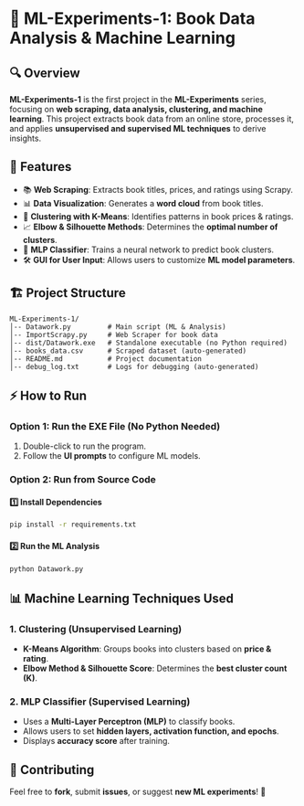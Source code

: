 # 📘 ML-Experiments-1: Book Data Analysis & Machine Learning

## 🔍 Overview

**ML-Experiments-1** is the first project in the **ML-Experiments** series, focusing on **web scraping, data analysis, clustering, and machine learning**. This project extracts book data from an online store, processes it, and applies **unsupervised and supervised ML techniques** to derive insights.

## 🚀 Features

- 📚 **Web Scraping**: Extracts book titles, prices, and ratings using Scrapy.
- 📊 **Data Visualization**: Generates a **word cloud** from book titles.
- 🔢 **Clustering with K-Means**: Identifies patterns in book prices & ratings.
- 📈 **Elbow & Silhouette Methods**: Determines the **optimal number of clusters**.
- 🤖 **MLP Classifier**: Trains a neural network to predict book clusters.
- 🛠 **GUI for User Input**: Allows users to customize **ML model parameters**.

## 🏗 Project Structure

```
ML-Experiments-1/
│-- Datawork.py         # Main script (ML & Analysis)
│-- ImportScrapy.py     # Web Scraper for book data
│-- dist/Datawork.exe   # Standalone executable (no Python required)
│-- books_data.csv      # Scraped dataset (auto-generated)
│-- README.md           # Project documentation 
│-- debug_log.txt       # Logs for debugging (auto-generated)
```

## ⚡ How to Run

### **Option 1: Run the EXE File (No Python Needed)**

1. Double-click to run the program.
2. Follow the **UI prompts** to configure ML models.

### **Option 2: Run from Source Code**

#### **1️⃣ Install Dependencies**

```sh
pip install -r requirements.txt
```

#### **2️⃣ Run the ML Analysis**

```sh
python Datawork.py
```

## 📊 Machine Learning Techniques Used

### **1. Clustering (Unsupervised Learning)**

- **K-Means Algorithm**: Groups books into clusters based on **price & rating**.
- **Elbow Method & Silhouette Score**: Determines the **best cluster count (K)**.

### **2. MLP Classifier (Supervised Learning)**

- Uses a **Multi-Layer Perceptron (MLP)** to classify books.
- Allows users to set **hidden layers, activation function, and epochs**.
- Displays **accuracy score** after training.

## 🤝 Contributing

Feel free to **fork**, submit **issues**, or suggest **new ML experiments**! 🚀


